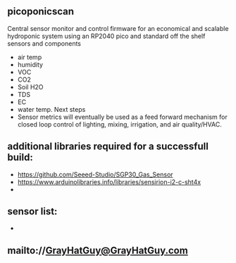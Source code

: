 ## picoponicscan 
Central sensor monitor and control firmware for an economical and scalable hydroponic system using an RP2040 pico and standard off the shelf sensors and components
 *  air temp
 *  humidity
 *  VOC
 *  CO2
 *  Soil H2O
 *  TDS
 *  EC
 *  water temp.
Next steps
 *  Sensor metrics will eventually be used as a feed forward mechanism for closed loop control of lighting, mixing, irrigation, and air quality/HVAC.  
## additional libraries required for a successfull build:
 *  https://github.com/Seeed-Studio/SGP30_Gas_Sensor
 *  https://www.arduinolibraries.info/libraries/sensirion-i2-c-sht4x
 *
## sensor list:
 *  <TBD>
## mailto://GrayHatGuy@GrayHatGuy.com

